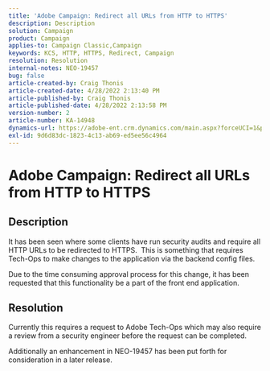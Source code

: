 ```yaml
---
title: 'Adobe Campaign: Redirect all URLs from HTTP to HTTPS'
description: Description
solution: Campaign
product: Campaign
applies-to: Campaign Classic,Campaign
keywords: KCS, HTTP, HTTPS, Redirect, Campaign
resolution: Resolution
internal-notes: NEO-19457
bug: false
article-created-by: Craig Thonis
article-created-date: 4/28/2022 2:13:40 PM
article-published-by: Craig Thonis
article-published-date: 4/28/2022 2:13:58 PM
version-number: 2
article-number: KA-14948
dynamics-url: https://adobe-ent.crm.dynamics.com/main.aspx?forceUCI=1&pagetype=entityrecord&etn=knowledgearticle&id=8498f365-fdc6-ec11-a7b6-0022480a10ee
exl-id: 9d6d83dc-1823-4c13-ab69-ed5ee56c4964
---
```

# Adobe Campaign: Redirect all URLs from HTTP to HTTPS

## Description


It has been seen where some clients have run security audits and require all HTTP URLs to be redirected to HTTPS.  This is something that requires Tech-Ops to make changes to the application via the backend config files.

Due to the time consuming approval process for this change, it has been requested that this functionality be a part of the front end application.


## Resolution


Currently this requires a request to Adobe Tech-Ops which may also require a review from a security engineer before the request can be completed.

Additionally an enhancement in NEO-19457 has been put forth for consideration in a later release.
